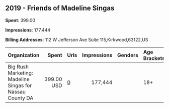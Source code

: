 ## 2019 - Friends of Madeline Singas 
**Spent**: 399.00

**Impressions**: 177,444

**Billing Addresses**: 112 W Jefferson Ave Suite 115,Kirkwood,63122,US

|Organization|Spent|Urls|Impressions|Genders|Age Brackets|Country Codes|
|:---|---:|:---|---:|:---|:---|:---|
|Big Rush Marketing: Madeline Singas for Nassau County DA|399.00 USD|[0](https://www.snap.com/political-ads/asset/16f9f34da6578d54f2f5aef1902187d16e2c55d59dea3c147dfb8f44992fb96e?mediaType=mp4)|177,444||18+|united states|
